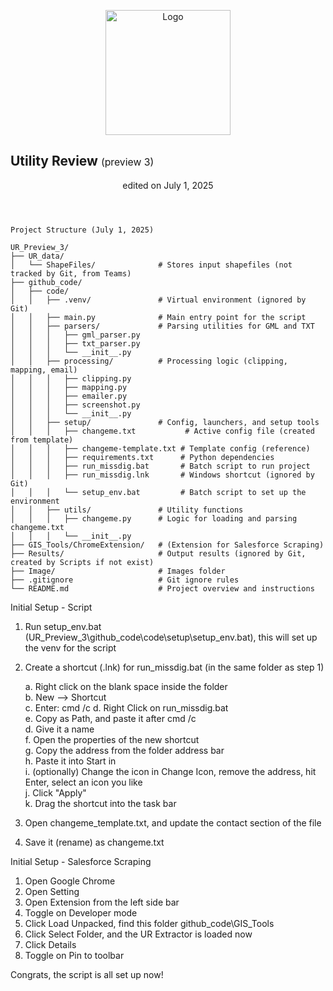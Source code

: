 <p align="center">
  <img src="Image/UR_icon16.PNG" alt="Logo" width="200" />
  <h2>Utility Review <span style="font-size: 0.75em; font-weight: normal;">(preview 3)</span></h2>
</p>

<header>edited on July 1, 2025</header>


```plaintext
Project Structure (July 1, 2025)

UR_Preview_3/
├── UR_data/
│   └── ShapeFiles/              # Stores input shapefiles (not tracked by Git, from Teams)
├── github_code/
│   ├── code/
│   │   ├── .venv/               # Virtual environment (ignored by Git)
│   │   ├── main.py              # Main entry point for the script
│   │   ├── parsers/             # Parsing utilities for GML and TXT
│   │   │   ├── gml_parser.py
│   │   │   ├── txt_parser.py
│   │   │   └── __init__.py
│   │   ├── processing/          # Processing logic (clipping, mapping, email)
│   │   │   ├── clipping.py
│   │   │   ├── mapping.py
│   │   │   ├── emailer.py
│   │   │   ├── screenshot.py
│   │   │   └── __init__.py
│   │   ├── setup/               # Config, launchers, and setup tools
│   │   │   ├── changeme.txt           # Active config file (created from template)
│   │   │   ├── changeme-template.txt # Template config (reference)
│   │   │   ├── requirements.txt      # Python dependencies
│   │   │   ├── run_missdig.bat       # Batch script to run project
│   │   │   ├── run_missdig.lnk       # Windows shortcut (ignored by Git)
│   │   │   └── setup_env.bat         # Batch script to set up the environment
│   │   ├── utils/               # Utility functions
│   │   │   ├── changeme.py      # Logic for loading and parsing changeme.txt
│   │   │   └── __init__.py
├── GIS_Tools/ChromeExtension/   # (Extension for Salesforce Scraping)
├── Results/                     # Output results (ignored by Git, created by Scripts if not exist)
├── Image/                       # Images folder
├── .gitignore                   # Git ignore rules
└── README.md                    # Project overview and instructions
```


Initial Setup - Script

1. Run setup_env.bat (UR_Preview_3\github_code\code\setup\setup_env.bat), this will set up the venv for the script
2. Create a shortcut (.lnk) for run_missdig.bat (in the same folder as step 1)

    a. Right click on the blank space inside the folder  
    b. New --> Shortcut  
    c. Enter: cmd /c 
    d. Right Click on run_missdig.bat  
    e. Copy as Path, and paste it after cmd /c  
    d. Give it a name  
    f. Open the properties of the new shortcut  
    g. Copy the address from the folder address bar  
    h. Paste it into Start in  
    i. (optionally) Change the icon in Change Icon, remove the address, hit Enter, select an icon you like   
    j. Click "Apply"  
    k. Drag the shortcut into the task bar  
3. Open changeme_template.txt, and update the contact section of the file  
4. Save it (rename) as changeme.txt  


Initial Setup - Salesforce Scraping

1. Open Google Chrome
2. Open Setting
3. Open Extension from the left side bar
4. Toggle on Developer mode
5. Click Load Unpacked, find this folder github_code\GIS_Tools
6. Click Select Folder, and the UR Extractor is loaded now
7. Click Details
8. Toggle on Pin to toolbar


Congrats, the script is all set up now!